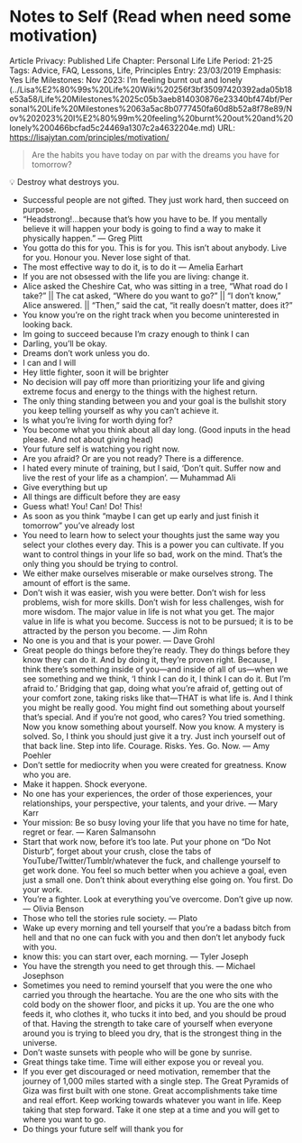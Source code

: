 # Notes to Self (Read when need some motivation)

Article Privacy: Published
Life Chapter: Personal Life
Life Period: 21-25
Tags: Advice, FAQ, Lessons, Life, Principles
Entry: 23/03/2019
Emphasis: Yes
Life Milestones: Nov 2023: I’m feeling burnt out and lonely (../Lisa%E2%80%99s%20Life%20Wiki%20256f3bf35097420392ada05b18e53a58/Life%20Milestones%2025c05b3aeb814030876e23340bf474bf/Personal%20Life%20Milestones%2063a5ac8b0777450fa60d8b52a8f78e89/Nov%202023%20I%E2%80%99m%20feeling%20burnt%20out%20and%20lonely%200466bcfad5c24469a1307c2a4632204e.md)
URL: https://lisajytan.com/principles/motivation/

> Are the habits you have today on par with the dreams you have for tomorrow?
> 

<aside>
💡 Destroy what destroys you.

</aside>

- Successful people are not gifted. They just work hard, then succeed on purpose.
- “Headstrong!…because that’s how you have to be. If you mentally believe it will happen your body is going to find a way to make it physically happen.” — Greg Plitt
- You gotta do this for you. This is for you. This isn’t about anybody. Live for you. Honour you. Never lose sight of that.
- The most effective way to do it, is to do it — Amelia Earhart
- If you are not obsessed with the life you are living: change it.
- Alice asked the Cheshire Cat, who was sitting in a tree, “What road do I take?” || The cat asked, “Where do you want to go?” || “I don’t know,” Alice answered. || “Then,” said the cat, “it really doesn’t matter, does it?”
- You know you’re on the right track when you become uninterested in looking back.
- Im going to succeed because I’m crazy enough to think I can
- Darling, you’ll be okay.
- Dreams don’t work unless you do.
- I can and I will
- Hey little fighter, soon it will be brighter
- No decision will pay off more than prioritizing your life and giving extreme focus and energy to the things with the highest return.
- The only thing standing between you and your goal is the bullshit story you keep telling yourself as why you can’t achieve it.
- Is what you’re living for worth dying for?
- You become what you think about all day long. (Good inputs in the head please. And not about giving head)
- Your future self is watching you right now.
- Are you afraid? Or are you not ready? There is a difference.
- I hated every minute of training, but I said, ‘Don’t quit. Suffer now and live the rest of your life as a champion’. — Muhammad Ali
- Give everything but up
- All things are difficult before they are easy
- Guess what! You! Can! Do! This!
- As soon as you think “maybe I can get up early and just finish it tomorrow” you’ve already lost
- You need to learn how to select your thoughts just the same way you select your clothes every day. This is a power you can cultivate. If you want to control things in your life so bad, work on the mind. That’s the only thing you should be trying to control.
- We either make ourselves miserable or make ourselves strong. The amount of effort is the same.
- Don’t wish it was easier, wish you were better. Don’t wish for less problems, wish for more skills. Don’t wish for less challenges, wish for more wisdom. The major value in life is not what you get. The major value in life is what you become. Success is not to be pursued; it is to be attracted by the person you become. — Jim Rohn
- No one is you and that is your power. — Dave Grohl
- Great people do things before they’re ready. They do things before they know they can do it. And by doing it, they’re proven right. Because, I think there’s something inside of you—and inside of all of us—when we see something and we think, ‘I think I can do it, I think I can do it. But I’m afraid to.’ Bridging that gap, doing what you’re afraid of, getting out of your comfort zone, taking risks like that—THAT is what life is. And I think you might be really good. You might find out something about yourself that’s special. And if you’re not good, who cares? You tried something. Now you know something about yourself. Now you know. A mystery is solved. So, I think you should just give it a try. Just inch yourself out of that back line. Step into life. Courage. Risks. Yes. Go. Now. — Amy Poehler
- Don’t settle for mediocrity when you were created for greatness. Know who you are.
- Make it happen. Shock everyone.
- No one has your experiences, the order of those experiences, your relationships, your perspective, your talents, and your drive. — Mary Karr
- Your mission: Be so busy loving your life that you have no time for hate, regret or fear. — Karen Salmansohn
- Start that work now, before it’s too late. Put your phone on “Do Not Disturb”, forget about your crush, close the tabs of YouTube/Twitter/Tumblr/whatever the fuck, and challenge yourself to get work done. You feel so much better when you achieve a goal, even just a small one. Don’t think about everything else going on. You first. Do your work.
- You’re a fighter. Look at everything you’ve overcome. Don’t give up now. — Olivia Benson
- Those who tell the stories rule society. — Plato
- Wake up every morning and tell yourself that you’re a badass bitch from hell and that no one can fuck with you and then don’t let anybody fuck with you.
- know this: you can start over, each morning. — Tyler Joseph
- You have the strength you need to get through this. — Michael Josephson
- Sometimes you need to remind yourself that you were the one who carried you through the heartache. You are the one who sits with the cold body on the shower floor, and picks it up. You are the one who feeds it, who clothes it, who tucks it into bed, and you should be proud of that. Having the strength to take care of yourself when everyone around you is trying to bleed you dry, that is the strongest thing in the universe.
- Don’t waste sunsets with people who will be gone by sunrise.
- Great things take time. Time will either expose you or reveal you.
- If you ever get discouraged or need motivation, remember that the journey of 1,000 miles started with a single step. The Great Pyramids of Giza was first built with one stone. Great accomplishments take time and real effort. Keep working towards whatever you want in life. Keep taking that step forward. Take it one step at a time and you will get to where you want to go.
- Do things your future self will thank you for